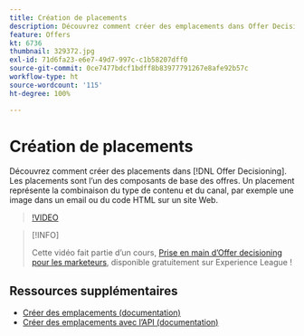 ```yaml
---
title: Création de placements
description: Découvrez comment créer des emplacements dans Offer Decisioning. Les placements sont l’un des composants de base requis des offres.
feature: Offers
kt: 6736
thumbnail: 329372.jpg
exl-id: 71d6fa23-e6e7-49d7-997c-c1b58207dff0
source-git-commit: 0ce7477bdcf1bdff8b83977791267e8afe92b57c
workflow-type: ht
source-wordcount: '115'
ht-degree: 100%

---
```


# Création de placements

Découvrez comment créer des placements dans [!DNL Offer Decisioning]. Les placements sont l’un des composants de base des offres. Un placement représente la combinaison du type de contenu et du canal, par exemple une image dans un email ou du code HTML sur un site Web.

>[!VIDEO](https://video.tv.adobe.com/v/329372?quality=12&learn=on)

>[!INFO]
>
> Cette vidéo fait partie d’un cours, [Prise en main d’Offer decisioning pour les marketeurs](https://experienceleague.adobe.com/?recommended=ExperiencePlatform-U-1-2020.1.offerdecisioning), disponible gratuitement sur Experience League !


## Ressources supplémentaires

* [Créer des emplacements (documentation)](https://experienceleague.adobe.com/docs/journey-optimizer/using/offer-decisioniong/create-components/creating-placements.html?lang=fr)
* [Créer des emplacements avec l’API (documentation)](https://experienceleague.adobe.com/docs/journey-optimizer/using/offer-decisioniong/api-reference/offers-api/placements/create.html?lang=fr)
